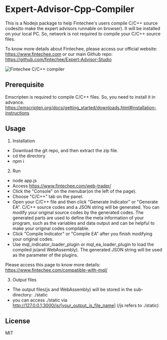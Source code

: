 # Expert-Advisor-Cpp-Compiler

This is a Nodejs package to help Fintechee's users compile C/C++ source codes(to make the expert advisors runnable on browser). It will be installed on your local PC. So, network is not required to compile your C/C++ source files.

To know more details about Fintechee, please access our official website: https://www.fintechee.com or our main Github repo: https://github.com/fintechee/Expert-Advisor-Studio

![Fintechee C/C++ compiler](https://github.com/fintechee/Expert-Advisor-Cpp-Compiler/blob/main/cpp.png)

## Prerequisite
Emscripten is required to compile C/C++ files.
So, you need to install it in advance.
https://emscripten.org/docs/getting_started/downloads.html#installation-instructions

## Usage
1. Installation

- Download the git repo, and then extract the zip file.
- cd the directory
- npm i

2. Run

- node app.js
- Access https://www.fintechee.com/web-trader/
- Click the "Console" on the menubar(on the left of the page).
- Choose "C/C++" tab on the panel.
- Open your C/C++ file and then click "Generate Indicator" or "Generate EA". C/C++ source codes and a JSON string will be generated. You can modify your original source codes by the generated codes. The generated parts are used to define the meta information of your program, such as the variables and data output and can be helpful to make your original codes compilable.
- Click "Compile Indicator" or "Compile EA" after you finish modifying your original codes.
- Use mql_indicator_loader_plugin or mql_ea_loader_plugin to load the compiled js(and WebAssembly). The generated JSON string will be used as the parameter of the plugins.

Please access this page to know more details: https://www.fintechee.com/compatible-with-mql/

3. Output files

- The output files(js and WebAssembly) will be stored in the sub-directory: ./static
- you can access ./static via http://127.0.0.1:3000/js/[your_output_js_file_name] (/js refers to ./static)

## License

MIT
